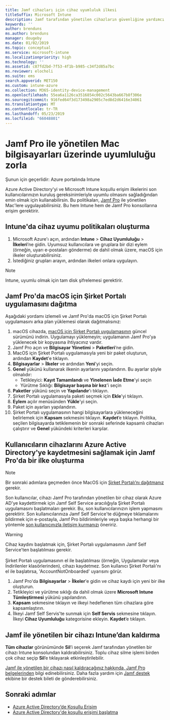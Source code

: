 ```yaml
---
title: Jamf cihazları için cihaz uyumluluk ilkesi
titleSuffix: Microsoft Intune
description: Jamf tarafından yönetilen cihazların güvenliğine yardımcı olmak için Microsoft Intune uyumluluk ilkelerini Azure Active Directory koşullu erişimiyle birlikte kullanın.
keywords: ''
author: brenduns
ms.author: brenduns
manager: dougeby
ms.date: 01/02/2019
ms.topic: conceptual
ms.service: microsoft-intune
ms.localizationpriority: high
ms.technology: ''
ms.assetid: c87fd2bd-7f53-4f1b-b985-c34f2d85a7bc
ms.reviewer: elocholi
ms.suite: ems
search.appverid: MET150
ms.custom: intune-azure
ms.collection: M365-identity-device-management
ms.openlocfilehash: 55ea6a1126ca3516854c002c5643ba667b8f306e
ms.sourcegitcommit: 916fed64f3d173498a2905c7ed8d2d6416e34061
ms.translationtype: MT
ms.contentlocale: tr-TR
ms.lasthandoff: 05/23/2019
ms.locfileid: "66048801"
---
```

# <a name="enforce-compliance-on-macs-managed-with-jamf-pro"></a>Jamf Pro ile yönetilen Mac bilgisayarları üzerinde uyumluluğu zorla

Şunun için geçerlidir: Azure portalında Intune

Azure Active Directory'yi ve Microsoft Intune koşullu erişim ilkelerini son kullanıcılarınızın kuruluş gereksinimleriyle uyumlu olmasını sağladığından emin olmak için kullanabilirsin. Bu politikaları, [Jamf Pro](conditional-access-integrate-jamf.md) ile yönetilen Mac'lere uygulayabilirsiniz. Bu hem Intune hem de Jamf Pro konsollarına erişim gerektirir.

## <a name="set-up-device-compliance-policies-in-intune"></a>Intune'da cihaz uyumu politikaları oluşturma

1. Microsoft Azure'ı açın, ardından **Intune** > **Cihaz Uyumluluğu** > **İlkeleri**’ne gidin. Uyumsuz kullanıcılara ve gruplara bir dizi eylem (örneğin, uyarı e-postaları gönderme) de dahil olmak üzere, macOS için ilkeler oluşturabilirsiniz.
2. İstediğiniz grupları arayın, ardından ilkeleri onlara uygulayın.

> [!Note]
> Intune, uyumlu olmak için tam disk şifrelemesi gerektirir.

## <a name="deploy-the-company-portal-app-for-macos-in-jamf-pro"></a>Jamf Pro'da macOS için Şirket Portalı uygulamasını dağıtma

Aşağıdaki yordamı izlemeli ve Jamf Pro'da macOS için Şirket Portalı uygulamasını arka plan yüklemesi olarak dağıtmalısınız:

1. macOS cihazda, [macOS için Şirket Portalı uygulamasının](https://go.microsoft.com/fwlink/?linkid=862280) güncel sürümünü indirin. Uygulamayı yüklemeyin; uygulamanın Jamf Pro'ya yüklenecek bir kopyasına ihtiyacınız vardır.
2. Jamf Pro açın ve **Bilgisayar Yönetimi** > **Paketleri**’ne gidin.
3. MacOS için Şirket Portalı uygulamasıyla yeni bir paket oluşturun, ardından **Kaydet**'e tıklayın.
4. **Bilgisayarlar** > **İlkeler** ve ardından **Yeni**’yi seçin.
5. **Genel** yükünü kullanarak ilkenin ayarlarını yapılandırın. Bu ayarlar şöyle olmalıdır:
   - Tetikleyici: **Kayıt Tamamlandı** ve **Yinelenen İade Etme**'yi seçin
   - Yürütme Sıklığı: **Bilgisayar başına bir kez**'i seçin
6. **Paketler** yükünü seçin ve **Yapılandır**'ı tıklayın.
7. Şirket Portalı uygulamasıyla paketi seçmek için **Ekle**'yi tıklayın.
8. **Eylem** açılır menüsünden **Yükle**'yi seçin.
9. Paket için ayarları yapılandırın.
10. Şirket Portalı uygulamasının hangi bilgisayarlara yükleneceğini belirlemek için **Kapsam** sekmesini tıklayın. **Kaydet**’e tıklayın. Politika, seçilen bilgisayarda tetiklemenin bir sonraki seferinde kapsamlı cihazları çalıştırır ve **Genel** yükündeki kriterleri karşılar.

## <a name="create-a-policy-in-jamf-pro-to-have-users-register-their-devices-with-azure-active-directory"></a>Kullanıcıların cihazlarını Azure Active Directory'ye kaydetmesini sağlamak için Jamf Pro'da bir ilke oluşturma

> [!NOTE]
> Bir sonraki adımlara geçmeden önce MacOS için [Şirket Portalı’nı dağıtmanız](conditional-access-assign-jamf.md#deploy-the-company-portal-app-for-macos-in-jamf-pro) gerekir.  

Son kullanıcılar, cihazı Jamf Pro tarafından yönetilen bir cihaz olarak Azure AD'ye kaydettirmek için Jamf Self Service aracılığıyla Şirket Portalı uygulamasını başlatmaları gerekir. Bu, son kullanıcılarınızın işlem yapmasını gerektirir. Son kullanıcılarınıza Jamf Self Service'te düğmeye tıklamalarını bildirmek için e-postayla, Jamf Pro bildirimleriyle veya başka herhangi bir yöntemle [son kullanıcınızla iletişim kurmanızı](end-user-educate.md) öneririz.

> [!WARNING]
> Cihaz kaydını başlatmak için, Şirket Portalı uygulamasının Jamf Self Service'ten başlatılması gerekir. <br><br>Şirket Portalı uygulamasının el ile başlatılması (örneğin, Uygulamalar veya İndirilenler klasörlerinden), cihazı kaydetmez. Son kullanıcı Şirket Portalı'nı el ile başlatırsa, 'AccountNotOnboarded' uyarısını görür.

1. Jamf Pro'da **Bilgisayarlar** >  **İlkeler**'e gidin ve cihaz kaydı için yeni bir ilke oluşturun.
2. Tetikleyici ve yürütme sıklığı da dahil olmak üzere **Microsoft Intune Tümleştirmesi** yükünü yapılandırın.
3. **Kapsam** sekmesine tıklayın ve ilkeyi hedeflenen tüm cihazlara göre kapsamlaştırın.
4. İlkeyi Jamf Self Servis'te sunmak için **Self Servis** sekmesine tıklayın. İlkeyi **Cihaz Uyumluluğu** kategorisine ekleyin. **Kaydet**’e tıklayın.

## <a name="removing-a-jamf-managed-device-from-intune"></a>Jamf ile yönetilen bir cihazı Intune’dan kaldırma

**Tüm cihazlar** görünümünde **Sil**’i seçerek Jamf tarafından yönetilen bir cihazı Intune konsolundan kaldırabilirsiniz. Toplu cihaz silme işlemi birden çok cihaz seçip **Sil**’e tıklayarak etkinleştirilebilir.

[Jamf ile yönetilen bir cihazı nasıl kaldıracağınız hakkında, Jamf Pro belgelerinden](https://www.jamf.com/jamf-nation/articles/80/unmanaging-computers-while-preserving-their-inventory-information) bilgi edinebilirsiniz. Daha fazla yardım için [Jamf destek](https://www.jamf.com/support/) ekibine bir destek bileti de gönderebilirsiniz. 

## <a name="next-steps"></a>Sonraki adımlar

- [Azure Active Directory’de Koşullu Erişim](https://docs.microsoft.com/azure/active-directory/active-directory-conditional-access-azure-portal)
- [Azure Active Directory'de koşullu erişimi başlatma](https://docs.microsoft.com/azure/active-directory/active-directory-conditional-access-azure-portal-get-started)
